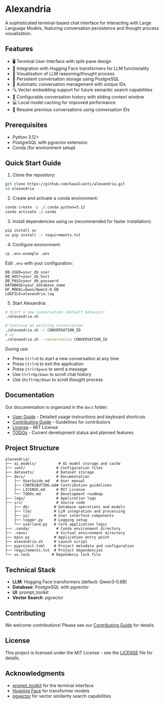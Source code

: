 # Alexandria

A sophisticated terminal-based chat interface for interacting with Large Language Models, featuring conversation persistence and thought process visualization.

## Features

- 🖥️ Terminal User Interface with split-pane design
- 🤖 Integration with Hugging Face transformers for LLM functionality
- 💭 Visualization of LLM reasoning/thought process
- 💾 Persistent conversation storage using PostgreSQL
- 🔄 Automatic conversation management with unique IDs
- 🔍 Vector embedding support for future semantic search capabilities
- 📜 Configurable conversation history with sliding context window
- 💻 Local model caching for improved performance
- 🔄 Resume previous conversations using conversation IDs

## Prerequisites

- Python 3.12+
- PostgreSQL with pgvector extension
- Conda (for environment setup)

## Quick Start Guide

1. Clone the repository:
```bash
git clone https://github.com/kavalcanti/alexandria.git
cd alexandria
```

2. Create and activate a conda environment:
```bash
conda create -p ./.conda python=3.12
conda activate ./.conda
```

3. Install dependencies using uv (recommended for faster installation):
```bash
pip install uv
uv pip install -r requirements.txt
```

4. Configure environment:
```bash
cp .env.example .env
```

Edit `.env` with your configuration:
```
DB_USER=your_db_user
DB_HOST=your_db_host
DB_PASS=your_db_password
DATABASE=your_database_name
HF_MODEL=Qwen/Qwen3-0.6B
LOGFILE=alexandria.log
```

5. Start Alexandria:

```bash
# Start a new conversation (default behavior)
./alexandria.sh

# Continue an existing conversation
./alexandria.sh -c CONVERSATION_ID
# or
./alexandria.sh --conversation CONVERSATION_ID
```

During use:
- Press `Ctrl+O` to start a new conversation at any time
- Press `Ctrl+Q` to exit the application
- Press `Ctrl+Space` to send a message
- Use `Ctrl+Up/Down` to scroll chat history
- Use `Shift+Up/Down` to scroll thought process

## Documentation

Our documentation is organized in the `docs` folder:

- [User Guide](docs/UserGuide.md) - Detailed usage instructions and keyboard shortcuts
- [Contributing Guide](docs/CONTRIBUTING.md) - Guidelines for contributors
- [License](docs/LICENSE.md) - MIT License
- [TODOs](docs/TODOs.md) - Current development status and planned features

## Project Structure

```
alexandria/
├── ai_models/          # AI model storage and cache
├── conf/              # Configuration files
├── datasets/          # Dataset storage
├── docs/              # Documentation
│   ├── UserGuide.md   # User manual
│   ├── CONTRIBUTING.md# Contribution guidelines
│   ├── LICENSE.md     # MIT License
│   └── TODOs.md       # Development roadmap
├── logs/              # Application logs
├── src/               # Source code
│   ├── db/           # Database operations and models
│   ├── llm/          # LLM integration and processing
│   ├── ui/           # User interface components
│   ├── logger.py     # Logging setup
│   └── userland.py   # Core application logic
├── .conda/            # Conda environment directory
├── .venv/             # Virtual environment directory
├── main.py           # Application entry point
├── alexandria.sh     # Launch script
├── pyproject.toml    # Project metadata and configuration
├── requirements.txt  # Project dependencies
└── uv.lock          # Dependency lock file
```

## Technical Stack

- **LLM**: Hugging Face transformers (default: Qwen3-0.6B)
- **Database**: PostgreSQL with pgvector
- **UI**: prompt_toolkit
- **Vector Search**: pgvector

## Contributing

We welcome contributions! Please see our [Contributing Guide](docs/CONTRIBUTING.md) for details.

## License

This project is licensed under the MIT License - see the [LICENSE](docs/LICENSE.md) file for details.

## Acknowledgments

- [prompt_toolkit](https://github.com/prompt-toolkit/python-prompt-toolkit) for the terminal interface
- [Hugging Face](https://huggingface.co/) for transformer models
- [pgvector](https://github.com/pgvector/pgvector) for vector similarity search capabilities
